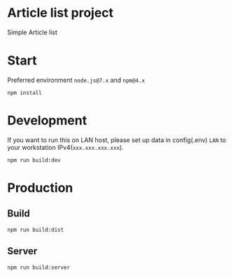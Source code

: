 # Article list project
Simple Article list

# Start
  Preferred environment `node.js@7.x` and `npm@4.x`
  ```
  npm install
  ```

# Development
  If you want to run this on LAN host, please set up data in config(.env) `LAN` to your workstation IPv4(`xxx.xxx.xxx.xxx`).
  ```
  npm run build:dev
  ```

# Production
## Build
  ```
  npm run build:dist
  ```
## Server
  ```
  npm run build:server
  ```